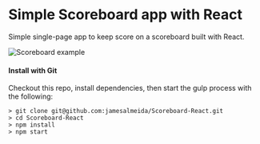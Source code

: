 # Simple Scoreboard app with React
Simple single-page app to keep score on a scoreboard built with React.

![Scoreboard example](https://i.imgur.com/ep8Xv73.png)

#### Install with Git
Checkout this repo, install dependencies, then start the gulp process with the following:
```
> git clone git@github.com:jamesalmeida/Scoreboard-React.git
> cd Scoreboard-React
> npm install
> npm start
```

